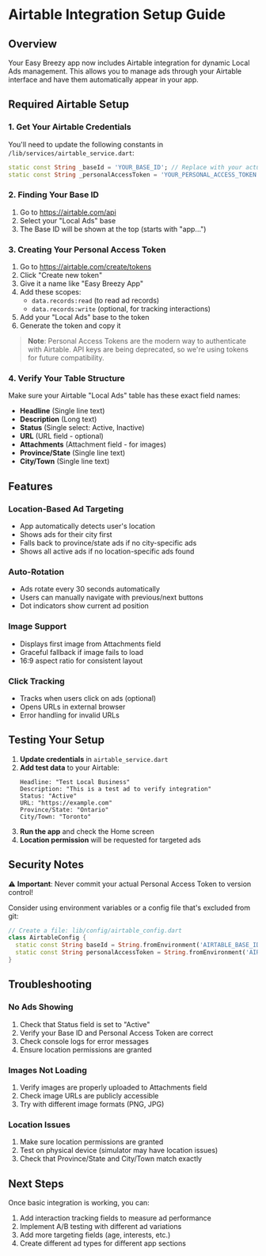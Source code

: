 # Airtable Integration Setup Guide

## Overview
Your Easy Breezy app now includes Airtable integration for dynamic Local Ads management. This allows you to manage ads through your Airtable interface and have them automatically appear in your app.

## Required Airtable Setup

### 1. Get Your Airtable Credentials
You'll need to update the following constants in `/lib/services/airtable_service.dart`:

```dart
static const String _baseId = 'YOUR_BASE_ID'; // Replace with your actual Base ID
static const String _personalAccessToken = 'YOUR_PERSONAL_ACCESS_TOKEN'; // Replace with your Personal Access Token
```

### 2. Finding Your Base ID
1. Go to https://airtable.com/api
2. Select your "Local Ads" base
3. The Base ID will be shown at the top (starts with "app...")

### 3. Creating Your Personal Access Token
1. Go to https://airtable.com/create/tokens
2. Click "Create new token"
3. Give it a name like "Easy Breezy App"
4. Add these scopes:
   - `data.records:read` (to read ad records)
   - `data.records:write` (optional, for tracking interactions)
5. Add your "Local Ads" base to the token
6. Generate the token and copy it

> **Note**: Personal Access Tokens are the modern way to authenticate with Airtable. API keys are being deprecated, so we're using tokens for future compatibility.

### 4. Verify Your Table Structure
Make sure your Airtable "Local Ads" table has these exact field names:
- **Headline** (Single line text)
- **Description** (Long text)
- **Status** (Single select: Active, Inactive)
- **URL** (URL field - optional)
- **Attachments** (Attachment field - for images)
- **Province/State** (Single line text)
- **City/Town** (Single line text)

## Features

### Location-Based Ad Targeting
- App automatically detects user's location
- Shows ads for their city first
- Falls back to province/state ads if no city-specific ads
- Shows all active ads if no location-specific ads found

### Auto-Rotation
- Ads rotate every 30 seconds automatically
- Users can manually navigate with previous/next buttons
- Dot indicators show current ad position

### Image Support
- Displays first image from Attachments field
- Graceful fallback if image fails to load
- 16:9 aspect ratio for consistent layout

### Click Tracking
- Tracks when users click on ads (optional)
- Opens URLs in external browser
- Error handling for invalid URLs

## Testing Your Setup

1. **Update credentials** in `airtable_service.dart`
2. **Add test data** to your Airtable:
   ```
   Headline: "Test Local Business"
   Description: "This is a test ad to verify integration"
   Status: "Active"
   URL: "https://example.com"
   Province/State: "Ontario"
   City/Town: "Toronto"
   ```
3. **Run the app** and check the Home screen
4. **Location permission** will be requested for targeted ads

## Security Notes

⚠️ **Important**: Never commit your actual Personal Access Token to version control!

Consider using environment variables or a config file that's excluded from git:

```dart
// Create a file: lib/config/airtable_config.dart
class AirtableConfig {
  static const String baseId = String.fromEnvironment('AIRTABLE_BASE_ID', defaultValue: 'YOUR_BASE_ID');
  static const String personalAccessToken = String.fromEnvironment('AIRTABLE_PERSONAL_ACCESS_TOKEN', defaultValue: 'YOUR_PERSONAL_ACCESS_TOKEN');
}
```

## Troubleshooting

### No Ads Showing
1. Check that Status field is set to "Active"
2. Verify your Base ID and Personal Access Token are correct
3. Check console logs for error messages
4. Ensure location permissions are granted

### Images Not Loading
1. Verify images are properly uploaded to Attachments field
2. Check image URLs are publicly accessible
3. Try with different image formats (PNG, JPG)

### Location Issues
1. Make sure location permissions are granted
2. Test on physical device (simulator may have location issues)
3. Check that Province/State and City/Town match exactly

## Next Steps

Once basic integration is working, you can:
1. Add interaction tracking fields to measure ad performance
2. Implement A/B testing with different ad variations  
3. Add more targeting fields (age, interests, etc.)
4. Create different ad types for different app sections
